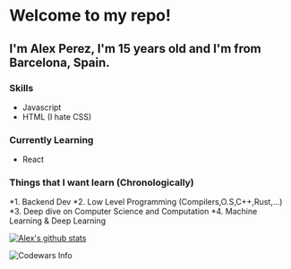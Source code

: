 # Welcome to my repo!
## I'm Alex Perez, I'm 15 years old and I'm from Barcelona, Spain.

### Skills
* Javascript
* HTML (I hate CSS)

### Currently Learning
* React

### Things that I want learn (Chronologically)
*1. Backend Dev
*2. Low Level Programming (Compilers,O.S,C++,Rust,...)
*3. Deep dive on Computer Science and Computation
*4. Machine Learning & Deep Learning

[![Alex's github stats](https://github-readme-stats.vercel.app/api?username=alexperez-cst)](https://github.com/anuraghazra/github-readme-stats)

![Codewars Info](https://www.codewars.com/users/alexperezcst/badges/large)
